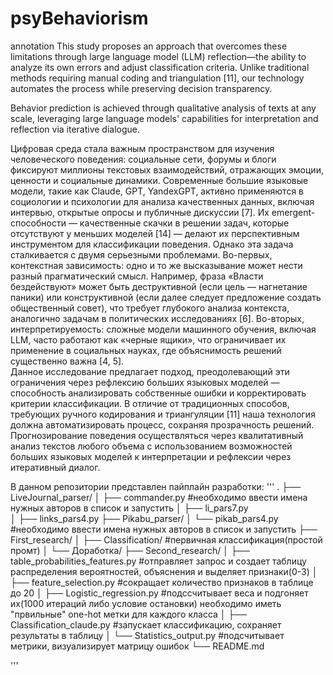 # psyBehaviorism
annotation
This study proposes an approach that overcomes these limitations through large language model (LLM) reflection—the ability to analyze its own errors and adjust classification criteria. Unlike traditional methods requiring manual coding and triangulation [11], our technology automates the process while preserving decision transparency.

Behavior prediction is achieved through qualitative analysis of texts at any scale, leveraging large language models' capabilities for interpretation and reflection via iterative dialogue.

Цифровая среда стала важным пространством для изучения человеческого поведения: социальные сети, форумы и блоги фиксируют миллионы текстовых взаимодействий, отражающих эмоции, ценности и социальные динамики. Современные большие языковые модели, такие как Claude, GPT, YandexGPT, активно применяются в социологии и психологии для анализа качественных данных, включая интервью, открытые опросы и публичные дискуссии [7]. Их emergent-способности — качественные скачки в решении задач, которые отсутствуют у меньших моделей [14] — делают их перспективным инструментом для классификации поведения. Однако эта задача сталкивается с двумя серьезными проблемами. Во-первых, контекстная зависимость: одно и то же высказывание может нести разный прагматический смысл. Например, фраза «Власти бездействуют» может быть деструктивной (если цель — нагнетание паники) или конструктивной (если далее следует предложение создать общественный совет), что требует глубокого анализа контекста, аналогично задачам в политических исследованиях [6]. Во-вторых, интерпретируемость: сложные модели машинного обучения, включая LLM, часто работают как «черные ящики», что ограничивает их применение в социальных науках, где объяснимость решений существенно важна [4, 5].  
Данное исследование предлагает подход, преодолевающий эти ограничения через рефлексию больших языковых моделей — способность анализировать собственные ошибки и корректировать критерии классификации. В отличие от традиционных способов, требующих ручного кодирования и триангуляции [11] наша технология должна автоматизировать процесс, сохраняя прозрачность решений.
Прогнозирование поведения осуществляться через квалитативный анализ текстов любого объема с использованием возможностей больших языковых моделей к интерпретации и рефлексии через итеративный диалог.

В данном репозитории представлен пайплайн разработки:
'''
.
├── LiveJournal_parser/
│   ├── commander.py   #необходимо ввести имена нужных авторов в список и запустить 
│   ├── li_pars7.py  
│   ├── links_pars4.py
├── Pikabu_parser/
│   └── pikab_pars4.py   #необходимо ввести имена нужных авторов в список и запустить 
├── First_research/
│   ├── Classification/   #первичная классификация(простой промт)
│   └── Доработка/
├── Second_research/
│   ├── table_probabilities_features.py  #отправляет запрос и создает таблицу распределения вероятностей, объяснения и выделяет признаки(0-3)
│   ├── feature_selection.py   #сокращает количество признаков в таблице до 20
│   ├── Logistic_regression.py   #подссчитывает веса и подгоняет их(1000 итераций либо условие остановки) необходимо иметь "првильные" one-hot метки для каждого класса
│   ├── Classification_claude.py    #запускает классификацию, сохраняет результаты в таблицу
│   └── Statistics_output.py     #подсчитывает метрики, визуализирует матрицу ошибок
└── README.md

'''

